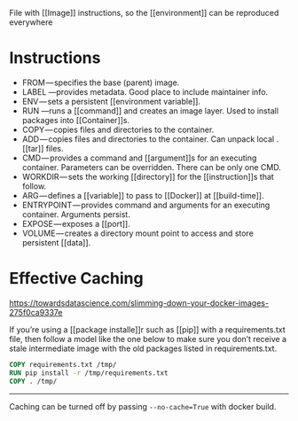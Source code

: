 File with [[Image]] instructions, so the [[environment]] can be reproduced everywhere

# Instructions

- FROM — specifies the base (parent) image.
- LABEL —provides metadata. Good place to include maintainer info.
- ENV — sets a persistent [[environment variable]].
- RUN —runs a [[command]] and creates an image layer. Used to install packages into [[Container]]s.
- COPY — copies files and directories to the container.
- ADD — copies files and directories to the container. Can unpack local .[[tar]] files.
- CMD — provides a command and [[argument]]s for an executing container. Parameters can be overridden. There can be only one CMD.
- WORKDIR — sets the working [[directory]] for the [[instruction]]s that follow.
- ARG — defines a [[variable]] to pass to [[Docker]] at [[build-time]].
- ENTRYPOINT — provides command and arguments for an executing container. Arguments persist.
- EXPOSE — exposes a [[port]].
- VOLUME — creates a directory mount point to access and store persistent [[data]].

# Effective Caching

https://towardsdatascience.com/slimming-down-your-docker-images-275f0ca9337e

If you’re using a [[package installe]]r such as [[pip]] with a requirements.txt file, then follow a model like the one below to make sure you don’t receive a stale intermediate image with the old packages listed in requirements.txt.

```dockerfile
COPY requirements.txt /tmp/
RUN pip install -r /tmp/requirements.txt
COPY . /tmp/
```
---

Caching can be turned off by passing `--no-cache=True` with docker build.

